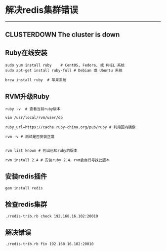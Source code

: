 ﻿# 解决redis集群错误

---

## CLUSTERDOWN The cluster is down

## Ruby在线安装
```
sudo yum install ruby    # CentOS, Fedora, 或 RHEL 系统
sudo apt-get install ruby-full # Debian 或 Ubuntu 系统

brew install ruby  # 苹果系统
```

## RVM升级Ruby  
```
ruby -v  # 查看当前ruby版本

vim /usr/local/rvm/user/db

ruby_url=https://cache.ruby-china.org/pub/ruby # 利用国内镜像

rvm -v # 测试是否安装正常


rvm list known # 列出已知ruby的版本

rvm install 2.4 # 安装ruby 2.4，rvm会自行寻找此版本
```

## 安装redis插件
```
gem install redis
```

## 检查redis集群
```
./redis-trib.rb check 192.168.16.102:20010
```

## 解决错误
```
./redis-trib.rb fix 192.168.16.102:20010
```





